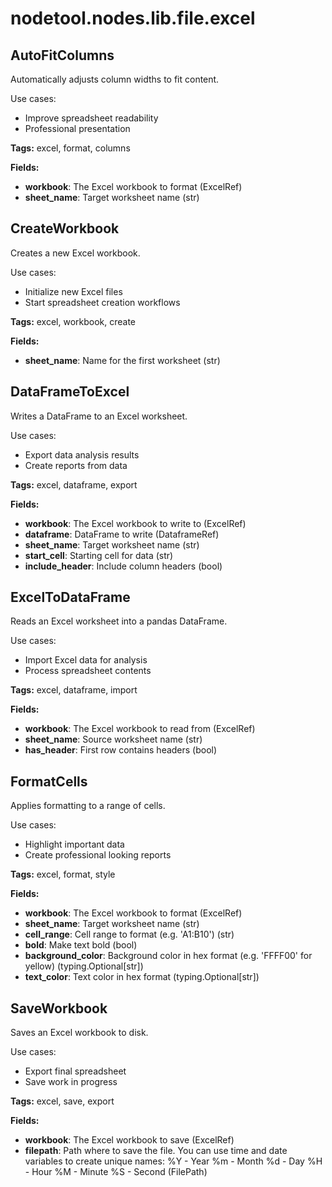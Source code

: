 # nodetool.nodes.lib.file.excel

## AutoFitColumns

Automatically adjusts column widths to fit content.

Use cases:
- Improve spreadsheet readability
- Professional presentation

**Tags:** excel, format, columns

**Fields:**
- **workbook**: The Excel workbook to format (ExcelRef)
- **sheet_name**: Target worksheet name (str)


## CreateWorkbook

Creates a new Excel workbook.

Use cases:
- Initialize new Excel files
- Start spreadsheet creation workflows

**Tags:** excel, workbook, create

**Fields:**
- **sheet_name**: Name for the first worksheet (str)


## DataFrameToExcel

Writes a DataFrame to an Excel worksheet.

Use cases:
- Export data analysis results
- Create reports from data

**Tags:** excel, dataframe, export

**Fields:**
- **workbook**: The Excel workbook to write to (ExcelRef)
- **dataframe**: DataFrame to write (DataframeRef)
- **sheet_name**: Target worksheet name (str)
- **start_cell**: Starting cell for data (str)
- **include_header**: Include column headers (bool)


## ExcelToDataFrame

Reads an Excel worksheet into a pandas DataFrame.

Use cases:
- Import Excel data for analysis
- Process spreadsheet contents

**Tags:** excel, dataframe, import

**Fields:**
- **workbook**: The Excel workbook to read from (ExcelRef)
- **sheet_name**: Source worksheet name (str)
- **has_header**: First row contains headers (bool)


## FormatCells

Applies formatting to a range of cells.

Use cases:
- Highlight important data
- Create professional looking reports

**Tags:** excel, format, style

**Fields:**
- **workbook**: The Excel workbook to format (ExcelRef)
- **sheet_name**: Target worksheet name (str)
- **cell_range**: Cell range to format (e.g. 'A1:B10') (str)
- **bold**: Make text bold (bool)
- **background_color**: Background color in hex format (e.g. 'FFFF00' for yellow) (typing.Optional[str])
- **text_color**: Text color in hex format (typing.Optional[str])


## SaveWorkbook

Saves an Excel workbook to disk.

Use cases:
- Export final spreadsheet
- Save work in progress

**Tags:** excel, save, export

**Fields:**
- **workbook**: The Excel workbook to save (ExcelRef)
- **filepath**: 
        Path where to save the file.
        You can use time and date variables to create unique names:
        %Y - Year
        %m - Month
        %d - Day
        %H - Hour
        %M - Minute
        %S - Second
         (FilePath)


